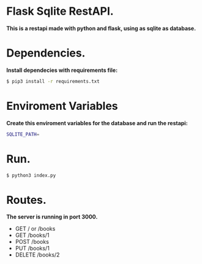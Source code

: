 # Flask Sqlite RestAPI.

__This is a restapi made with python and flask, using as sqlite as database.__


# Dependencies.

__Install dependecies with requirements file:__

```bash
$ pip3 install -r requirements.txt
```
# Enviroment Variables

__Create this enviroment variables for the database and run the restapi:__

```bash
SQLITE_PATH=
```


# Run.

```bash
$ python3 index.py
```

# Routes.

__The server is running in port 3000.__

* GET / or /books
* GET /books/1
* POST /books
* PUT /books/1
* DELETE /books/2
